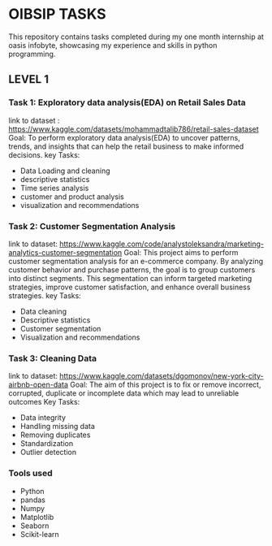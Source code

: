 # OIBSIP TASKS
This repository contains tasks completed during my one month internship at oasis infobyte, showcasing my experience and skills in python programming.
## LEVEL 1
### Task 1: Exploratory data analysis(EDA) on Retail Sales Data
link to dataset : https://www.kaggle.com/datasets/mohammadtalib786/retail-sales-dataset
Goal: To perform exploratory data analysis(EDA) to uncover patterns, trends, and insights that can help the retail business to make informed decisions.
key Tasks:
* Data Loading and cleaning
* descriptive statistics
* Time series analysis
* customer and product analysis
* visualization and recommendations
  
### Task 2: Customer Segmentation Analysis
link to dataset: https://www.kaggle.com/code/analystoleksandra/marketing-analytics-customer-segmentation
Goal: This project aims to perform customer segmentation analysis for an e-commerce company. By analyzing customer behavior and purchase patterns, the goal is to group customers into distinct segments. This segmentation can inform targeted marketing strategies, improve customer satisfaction, and enhance overall business strategies.
key Tasks:
* Data cleaning
* Descriptive statistics
* Customer segmentation
* Visualization and recommendations

### Task 3: Cleaning Data
link to dataset: https://www.kaggle.com/datasets/dgomonov/new-york-city-airbnb-open-data
Goal: The aim of this project is to fix or remove incorrect, corrupted, duplicate or incomplete data which may lead to unreliable outcomes
Key Tasks:
* Data integrity
* Handling missing data
* Removing duplicates
* Standardization
* Outlier detection

### Tools used
* Python
* pandas
* Numpy
* Matplotlib
* Seaborn
* Scikit-learn
